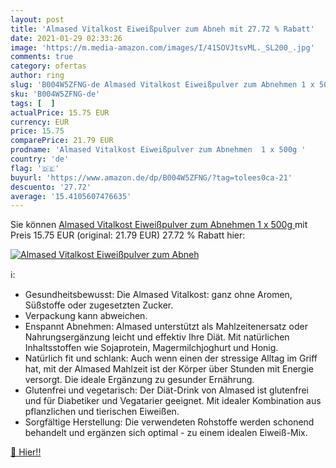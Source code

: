 ```yaml
---
layout: post
title: 'Almased Vitalkost Eiweißpulver zum Abneh mit 27.72 % Rabatt'
date: 2021-01-29 02:33:26
image: 'https://m.media-amazon.com/images/I/41SOVJtsvML._SL200_.jpg'
comments: true
category: ofertas
author: ring
slug: 'B004W5ZFNG-de Almased Vitalkost Eiweißpulver zum Abnehmen 1 x 500g'
sku: 'B004W5ZFNG-de'
tags: [  ]
actualPrice: 15.75 EUR
currency: EUR
price: 15.75
comparePrice: 21.79 EUR
prodname: 'Almased Vitalkost Eiweißpulver zum Abnehmen  1 x 500g '
country: 'de'
flag: '🇩🇪'
buyurl: 'https://www.amazon.de/dp/B004W5ZFNG/?tag=tolees0ca-21'
descuento: '27.72'
average: '15.4105607476635'
---
```


Sie können [Almased Vitalkost Eiweißpulver zum Abnehmen  1 x 500g ](https://www.amazon.de/dp/B004W5ZFNG/?tag=tolees0ca-21) mit Preis 15.75 EUR (original: 21.79 EUR) 27.72 % Rabatt hier:

[![Almased Vitalkost Eiweißpulver zum Abneh](https://m.media-amazon.com/images/I/41SOVJtsvML._SL200_.jpg)](https://www.amazon.de/dp/B004W5ZFNG/?tag=tolees0ca-21)

ℹ️:

- Gesundheitsbewusst: Die Almased Vitalkost: ganz ohne Aromen, Süßstoffe oder zugesetzten Zucker.
- Verpackung kann abweichen.
- Enspannt Abnehmen: Almased unterstützt als Mahlzeitenersatz oder Nahrungsergänzung leicht und effektiv Ihre Diät. Mit natürlichen Inhaltsstoffen wie Sojaprotein, Magermilchjoghurt und Honig.
- Natürlich fit und schlank: Auch wenn einen der stressige Alltag im Griff hat, mit der Almased Mahlzeit ist der Körper über Stunden mit Energie versorgt. Die ideale Ergänzung zu gesunder Ernährung.
- Glutenfrei und vegetarisch: Der Diät-Drink von Almased ist glutenfrei und für Diabetiker und Vegatarier geeignet. Mit idealer Kombination aus pflanzlichen und tierischen Eiweißen.
- Sorgfältige Herstellung: Die verwendeten Rohstoffe werden schonend behandelt und ergänzen sich optimal - zu einem idealen Eiweiß-Mix.

[🛒 Hier!!](https://www.amazon.de/dp/B004W5ZFNG/?tag=tolees0ca-21)
